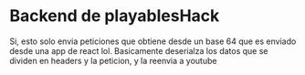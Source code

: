 # Backend de playablesHack
Si, esto solo envia peticiones que obtiene desde un base 64 que es enviado desde una app de react lol.
Basicamente deserialza los datos que se dividen en headers y la peticion, y la reenvia a youtube
